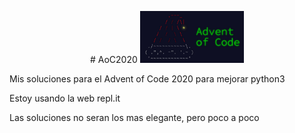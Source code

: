 


<p align="center" width="100%">
    # AoC2020
    <img width="33%" src="AoC.jpeg"> 
</p>


Mis soluciones para el Advent of Code 2020 para mejorar python3

Estoy usando la web repl.it

Las soluciones no seran los mas elegante, pero poco a poco
